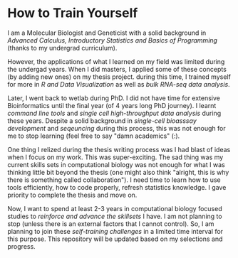 # How to Train Yourself

I am a Molecular Biologist and Geneticist with a solid background in *Advanced Calculus, Introductory Statistics and Basics of Programming* (thanks to my undergrad curriculum). 

However, the applications of what I learned on my field was limited during the undergad years. When I did masters, I applied some of these concepts (by adding new ones) on my thesis project. during this time, I trained myself for more in *R and Data Visualization* as well as *bulk RNA-seq data analysis*. 

Later, I went back to wetlab during PhD. I did not have time for extensive Bioinformatics until the final year (of 4 years long PhD journey). I learnt *command line tools* and *single cell high-throughput data analysis* during these years. Despite a solid background in *single-cell bioasssay development*  and *seqeuncing* during this process, this was not enough for me to stop learning (feel free to say "damn academics" (:).

One thing I relized during the thesis writing process was I had blast of ideas when I focus on my work. This was super-exciting. The sad thing was my current skills sets in computational biology was not enough for what I was thinking little bit beyond the thesis (one might also think "alright, this is why there is something called collaboration"). I need time to learn how to use tools efficiently, how to code properly, refresh statistics knowledge. I gave priority to complete the thesis and move on. 

Now, I want to spend at least 2-3 years in computational biology focused studies to *reinforce and advance the skillsets* I have. I am not planning to stop (unless there is an external factors that I cannot control). So, I am planning to join these *self-training challenges* in a limited time interval for this purpose. This repository will be updated based on my selections and progress.
